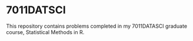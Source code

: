 # 7011DATSCI

This repository contains problems completed in my 7011DATASCI graduate course, Statistical Methods in R.
